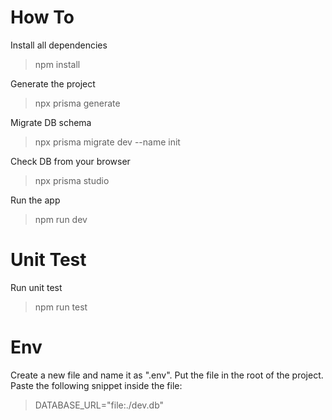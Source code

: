 # How To
Install all dependencies
> npm install

Generate the project
> npx prisma generate

Migrate DB schema
> npx prisma migrate dev --name init

Check DB from your browser
> npx prisma studio

Run the app
> npm run dev


# Unit Test
Run unit test
> npm run test


# Env
Create a new file and name it as ".env". Put the file in the root of the project. Paste the following snippet inside the file:
> DATABASE_URL="file:./dev.db"

